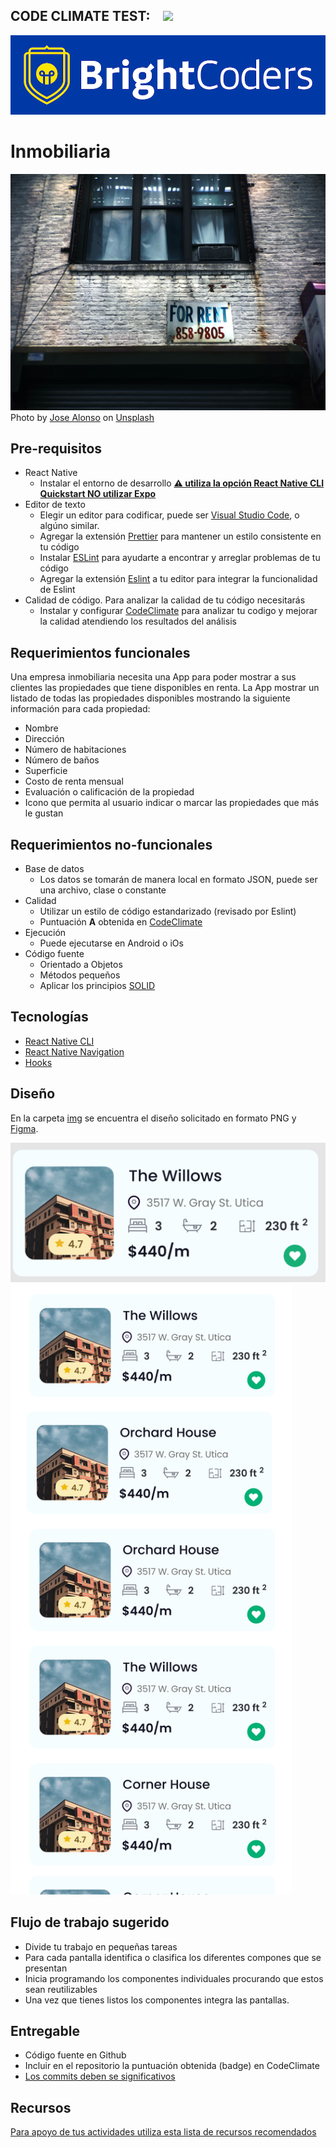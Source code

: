 ## CODE CLIMATE TEST:&nbsp; &nbsp; <a href="https://codeclimate.com/github/BC-MAY-21-RN/kata-04-inmobiliaria-danthek/maintainability"><img src="https://api.codeclimate.com/v1/badges/66fd5ff6802ee095094c/maintainability" /></a>

![BrightCoders Logo](img/logo-bc.png)

# Inmobiliaria

![Cover](img/cover.jpg)
<span>Photo by <a href="https://unsplash.com/@jd_alon?utm_source=unsplash&amp;utm_medium=referral&amp;utm_content=creditCopyText">Jose Alonso</a> on <a href="https://unsplash.com/s/photos/rental?utm_source=unsplash&amp;utm_medium=referral&amp;utm_content=creditCopyText">Unsplash</a></span>

## Pre-requisitos

- React Native
  - Instalar el entorno de desarrollo [**:warning: utiliza la opción React Native CLI Quickstart NO utilizar Expo**](https://reactnative.dev/docs/environment-setup)
- Editor de texto
  - Elegir un editor para codificar, puede ser [Visual Studio Code](https://code.visualstudio.com/), o algúno similar.
  - Agregar la extensión [Prettier](https://marketplace.visualstudio.com/items?itemName=esbenp.prettier-vscode) para mantener un estilo consistente en tu código
  - Instalar [ESLint](https://eslint.org/) para ayudarte a encontrar y arreglar problemas de tu código
  - Agregar la extensión [Eslint](https://marketplace.visualstudio.com/items?itemName=dbaeumer.vscode-eslint) a tu editor para integrar la funcionalidad de Eslint
- Calidad de código. Para analizar la calidad de tu código necesitarás
  - Instalar y configurar [CodeClimate](https://codeclimate.com/) para analizar tu codigo y mejorar la calidad atendiendo los resultados del análisis

## Requerimientos funcionales

Una empresa inmobiliaria necesita una App para poder mostrar a sus clientes las propiedades que tiene disponibles en renta. La App mostrar un listado de todas las propiedades disponibles mostrando la siguiente información para cada propiedad:

- Nombre
- Dirección
- Número de habitaciones
- Número de baños
- Superficie
- Costo de renta mensual
- Evaluación o calificación de la propiedad
- Icono que permita al usuario indicar o marcar las propiedades que más le gustan

## Requerimientos no-funcionales

- Base de datos
  - Los datos se tomarán de manera local en formato JSON, puede ser una archivo, clase o constante
- Calidad
  - Utilizar un estilo de código estandarizado (revisado por Eslint)
  - Puntuación **A** obtenida en [CodeClimate](https://codeclimate.com/)
- Ejecución
  - Puede ejecutarse en Android o iOs
- Código fuente
  - Orientado a Objetos
  - Métodos pequeños
  - Aplicar los principios [SOLID](https://blog.usejournal.com/how-to-apply-solid-principles-in-react-applications-6c964091a982)

## Tecnologías

- [React Native CLI](https://reactnative.dev/docs/environment-setup)
- [React Native Navigation](https://reactnavigation.org/)
- [Hooks](https://es.reactjs.org/docs/hooks-intro.html)

## Diseño

En la carpeta [img](/img) se encuentra el diseño solicitado en formato PNG y [Figma]().

![inmobiliaria-card](img/inmobiliaria-card.png)
<img src="img/inmobiliaria.png" alt="inmobiliaria" width="450"/>

## Flujo de trabajo sugerido

- Divide tu trabajo en pequeñas tareas
- Para cada pantalla identifica o clasifica los diferentes compones que se presentan
- Inicia programando los componentes individuales procurando que estos sean reutilizables
- Una vez que tienes listos los componentes integra las pantallas.

## Entregable

- Código fuente en Github
- Incluir en el repositorio la puntuación obtenida (badge) en CodeClimate
- [Los commits deben se significativos](https://medium.com/better-programming/you-need-meaningful-commit-messages-d869e44e98d4)

## Recursos

[Para apoyo de tus actividades utiliza esta lista de recursos recomendados](https://github.com/bright-coders/commons/tree/master/topics/resources-react-native)
